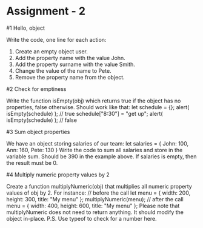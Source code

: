# Assignment - 2
#1 Hello, object

Write the code, one line for each action:
1. Create an empty object user.
2. Add the property name with the value John.
3. Add the property surname with the value Smith.
4. Change the value of the name to Pete.
5. Remove the property name from the object.

#2 Check for emptiness

Write the function isEmpty(obj) which returns true if the object has no properties, false otherwise.
Should work like that:
let schedule = {};
alert( isEmpty(schedule) ); // true
schedule["8:30"] = "get up";
alert( isEmpty(schedule) ); // false

#3 Sum object properties

We have an object storing salaries of our team:
let salaries = {
  John: 100,
  Ann: 160,
  Pete: 130
}
Write the code to sum all salaries and store in the variable sum. Should be 390 in the example above.
If salaries is empty, then the result must be 0.

#4 Multiply numeric property values by 2

Create a function multiplyNumeric(obj) that multiplies all numeric property values of obj by 2.
For instance:
// before the call
let menu = {
  width: 200,
  height: 300,
  title: "My menu"
};
multiplyNumeric(menu);
// after the call
menu = {
  width: 400,
  height: 600,
  title: "My menu"
};
Please note that multiplyNumeric does not need to return anything. It should modify the object in-place.
P.S. Use typeof to check for a number here.
